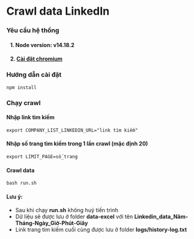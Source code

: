 # Crawl data LinkedIn

### Yêu cầu hệ thống

#### &nbsp;&nbsp; 1. Node version: v14.18.2
#### &nbsp;&nbsp; 2. [Cài đặt chromium](https://download-chromium.appspot.com/)

### Hướng dẫn cài đặt
```dotenv
npm install
```

### Chạy crawl

#### Nhập link tìm kiếm
```dotenv
export COMPANY_LIST_LINKEDIN_URL="link tìm kiếm"
```

#### Nhập số trang tìm kiếm trong 1 lần crawl (mặc định 20)
```dotenv
export LIMIT_PAGE=số_trang
```

#### Crawl data
```dotenv
bash run.sh
```

#### Lưu ý:
- Sau khi chạy **run.sh** không huỷ tiến trình 
- Dữ liệu sẽ được lưu ở folder **data-excel** với tên **Linkedin_data_Năm-Tháng-Ngày_Giờ-Phút-Giây**
- Link trang tìm kiếm cuối cùng được lưu ở folder **logs/history-log.txt**